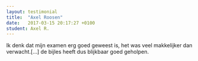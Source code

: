 ```yaml
---
layout: testimonial
title:  "Axel Roosen"
date:   2017-03-15 20:17:27 +0100
student: Axel R.
---
```

Ik denk dat mijn examen erg goed geweest is, het was veel makkelijker dan verwacht.[...] de bijles heeft dus blijkbaar goed geholpen.
